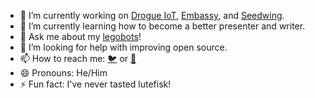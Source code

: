 - 🔭 I’m currently working on [Drogue IoT](https://www.drogue.io/), [Embassy](https://embassy.dev/), and [Seedwing](https://github.com/seedwing-io).
- 🌱 I’m currently learning how to become a better presenter and writer.
- 💬 Ask me about my [legobots](https://github.com/lulf/legobots)!
- 🤔 I’m looking for help with improving open source.
- 📫 How to reach me: [:bird:](https://twitter.com/lulf) or [:incoming_envelope:](mailto:ulf.lilleengen@gmail.com)
- 😄 Pronouns: He/Him
- ⚡ Fun fact: I've never tasted lutefisk!

<!--
**lulf/lulf** is a ✨ _special_ ✨ repository because its `README.md` (this file) appears on your GitHub profile.

Here are some ideas to get you started:

- 🔭 I’m currently working on ...
- 🌱 I’m currently learning ...
- 👯 I’m looking to collaborate on ...
- 🤔 I’m looking for help with ...
- 💬 Ask me about ...
- 📫 How to reach me: ...
- 😄 Pronouns: ...
- ⚡ Fun fact: ...
-->
